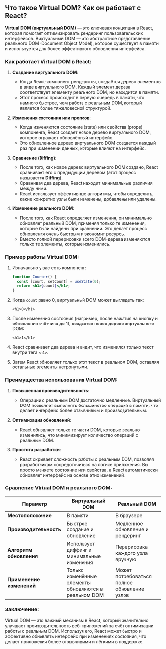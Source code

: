 ## Что такое Virtual DOM? Как он работает с React?

**Virtual DOM (виртуальный DOM)** — это ключевая концепция в React, которая помогает оптимизировать рендеринг пользовательских интерфейсов. Виртуальный DOM — это абстрактное представление реального DOM (Document Object Model), которое существует в памяти и используется для более эффективного обновления интерфейса.

### Как работает Virtual DOM в React:

1. **Создание виртуального DOM**:
   - Когда React-компонент рендерится, создаётся дерево элементов в виде виртуального DOM. Каждый элемент дерева соответствует элементу реального DOM, но находится в памяти.
   - Этот процесс происходит в первую очередь в памяти, что намного быстрее, чем работа с реальным DOM, который является более тяжеловесной структурой.

2. **Изменения состояния или пропсов**:
   - Когда изменяются состояние (state) или свойства (props) компонента, React создает новое дерево виртуального DOM, которое отражает обновлённый интерфейс.
   - Это обновленное дерево виртуального DOM создается каждый раз при изменении данных, которые влияют на интерфейс.

3. **Сравнение (Diffing)**:
   - После того, как новое дерево виртуального DOM создано, React сравнивает его с предыдущим деревом (этот процесс называется **Diffing**).
   - Сравнивая два дерева, React находит минимальные различия между ними.
   - React использует эффективные алгоритмы, чтобы определить, какие конкретно узлы были изменены, добавлены или удалены.

4. **Изменение реального DOM**:
   - После того, как React определяет изменения, он минимально обновляет реальный DOM, применяя только те изменения, которые были найдены при сравнении. Это делает процесс обновления очень быстрым и экономит ресурсы.
   - Вместо полной перерисовки всего DOM-дерева изменяются только те элементы, которые изменились.

### Пример работы Virtual DOM:
1. Изначально у вас есть компонент:
   ```jsx
   function Counter() {
     const [count, setCount] = useState(0);
     return <h1>{count}</h1>;
   }
   ```

2. Когда `count` равно 0, виртуальный DOM может выглядеть так:
   ```
   <h1>0</h1>
   ```

3. После изменения состояния (например, после нажатия на кнопку и обновления счётчика до 1), создается новое дерево виртуального DOM:
   ```
   <h1>1</h1>
   ```

4. React сравнивает два дерева и видит, что изменился только текст внутри тега `<h1>`.

5. Затем React обновляет только этот текст в реальном DOM, оставляя остальные элементы нетронутыми.

### Преимущества использования Virtual DOM:

1. **Повышенная производительность**:
   - Операции с реальным DOM достаточно медленные. Виртуальный DOM позволяет выполнять большинство операций в памяти, что делает интерфейс более отзывчивым и производительным.
   
2. **Оптимизация обновлений**:
   - React обновляет только те части DOM, которые реально изменились, что минимизирует количество операций с реальным DOM.
   
3. **Простота разработки**:
   - React скрывает сложность работы с реальным DOM, позволяя разработчикам сосредоточиться на логике приложения. Вы просто меняете состояние или свойства, а React автоматически обновляет интерфейс на основе этих изменений.

### Сравнение Virtual DOM и реального DOM:

| Параметр           | Виртуальный DOM           | Реальный DOM                    |
|--------------------|---------------------------|----------------------------------|
| **Местоположение**  | В памяти                  | В браузере                      |
| **Производительность** | Быстрое создание и обновление | Медленное обновление и рендеринг |
| **Алгоритм обновления** | Использует диффинг и минимальные изменения | Перерисовка каждого узла вручную |
| **Применение изменений** | Только изменённые элементы обновляются в реальном DOM | Может потребоваться полное обновление узлов |

### Заключение:
Virtual DOM — это важный механизм в React, который значительно улучшает производительность веб-приложений за счёт оптимизации работы с реальным DOM. Используя его, React может быстро и эффективно обновлять интерфейс при изменениях состояния, что делает приложения более отзывчивыми и лёгкими в поддержке.